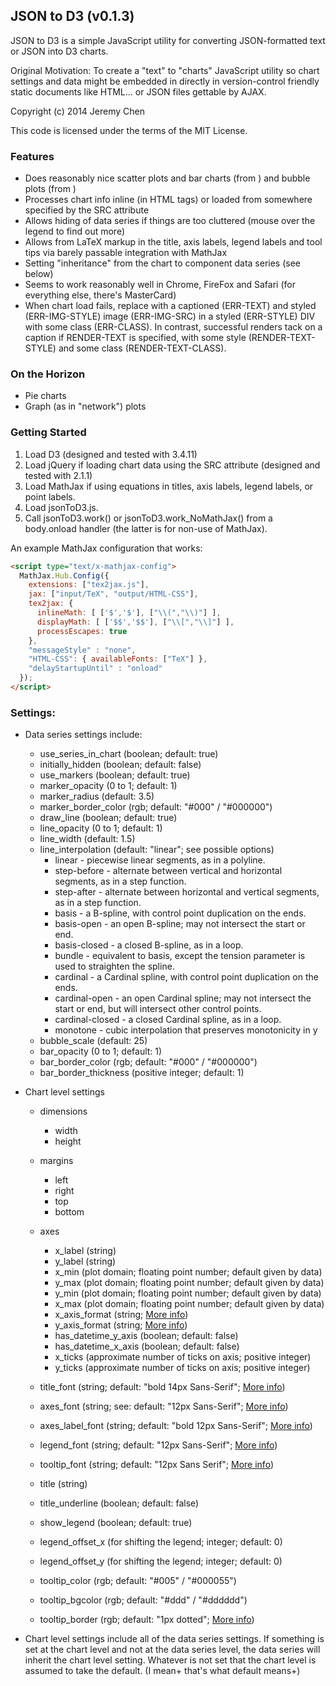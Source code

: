 JSON to D3 (v0.1.3)
---

JSON to D3 is a simple JavaScript utility for converting JSON-formatted text or JSON into D3 charts.

Original Motivation: To create a "text" to "charts" JavaScript utility so chart settings and data might be embedded in directly in version-control friendly static documents like HTML... or JSON files gettable by AJAX.

Copyright (c) 2014 Jeremy Chen

This code is licensed under the terms of the MIT License.


### Features
- Does reasonably nice scatter plots and bar charts (from <SCATTERPLOT>) and bubble plots (from <BUBBLEPLOT>)
- Processes chart info inline (in HTML tags) or loaded from somewhere specified by the SRC attribute
- Allows hiding of data series if things are too cluttered (mouse over the legend to find out more)
- Allows from LaTeX markup in the title, axis labels, legend labels and tool tips via barely passable integration with MathJax
- Setting "inheritance" from the chart to component data series (see below)
- Seems to work reasonably well in Chrome, FireFox and Safari (for everything else, there's MasterCard)
- When chart load fails, replace with a captioned (ERR-TEXT) and styled (ERR-IMG-STYLE) image (ERR-IMG-SRC) in a styled (ERR-STYLE) DIV with some class (ERR-CLASS). In contrast, successful renders tack on a caption if RENDER-TEXT is specified, with some style (RENDER-TEXT-STYLE) and some class (RENDER-TEXT-CLASS).


### On the Horizon
- Pie charts
- Graph (as in "network") plots


### Getting Started
1. Load D3 (designed and tested with 3.4.11)
2. Load jQuery if loading chart data using the SRC attribute (designed and tested with 2.1.1)
3. Load MathJax if using equations in titles, axis labels, legend labels, or point labels.
4. Load jsonToD3.js.
5. Call jsonToD3.work() or jsonToD3.work_NoMathJax() from a body.onload handler (the latter is for non-use of MathJax).

An example MathJax configuration that works:
```html
<script type="text/x-mathjax-config">
  MathJax.Hub.Config({
    extensions: ["tex2jax.js"],
    jax: ["input/TeX", "output/HTML-CSS"],
    tex2jax: {
      inlineMath: [ ['$','$'], ["\\(","\\)"] ],
      displayMath: [ ['$$','$$'], ["\\[","\\]"] ],
      processEscapes: true
    },
    "messageStyle" : "none",
    "HTML-CSS": { availableFonts: ["TeX"] },
    "delayStartupUntil" : "onload"
  });
</script>
```


### Settings:
- Data series settings include:
    * use_series_in_chart (boolean; default: true)
    * initially_hidden (boolean; default: false)
    * use_markers (boolean; default: true)
    * marker_opacity (0 to 1; default: 1)
    * marker_radius (default: 3.5)
    * marker_border_color (rgb; default: "#000" / "#000000")
    * draw_line (boolean; default: true)
    * line_opacity (0 to 1; default: 1)
    * line_width (default: 1.5)
    * line_interpolation (default: "linear"; see possible options)
        + linear - piecewise linear segments, as in a polyline.
        + step-before - alternate between vertical and horizontal segments, as in a step function.
        + step-after - alternate between horizontal and vertical segments, as in a step function.
        + basis - a B-spline, with control point duplication on the ends.
        + basis-open - an open B-spline; may not intersect the start or end.
        + basis-closed - a closed B-spline, as in a loop.
        + bundle - equivalent to basis, except the tension parameter is used to straighten the spline.
        + cardinal - a Cardinal spline, with control point duplication on the ends.
        + cardinal-open - an open Cardinal spline; may not intersect the start or end, but will intersect other control points.
        + cardinal-closed - a closed Cardinal spline, as in a loop.
        + monotone - cubic interpolation that preserves monotonicity in y
    * bubble_scale (default: 25)
    * bar_opacity (0 to 1; default: 1)
    * bar_border_color (rgb; default: "#000" / "#000000")
    * bar_border_thickness (positive integer; default: 1)
- Chart level settings
    * dimensions
        + width
        + height
    * margins
        + left
        + right
        + top
        + bottom
    * axes
        + x_label (string)
        + y_label (string)
        + x_min (plot domain; floating point number; default given by data)
        + y_max (plot domain; floating point number; default given by data)
        + y_min (plot domain; floating point number; default given by data)
        + x_max (plot domain; floating point number; default given by data)
        + x_axis_format (string; [More info](https://github.com/mbostock/d3/wiki/Formatting))
        + y_axis_format (string; [More info](https://github.com/mbostock/d3/wiki/Formatting))
        + has_datetime_y_axis (boolean; default: false)
        + has_datetime_x_axis (boolean; default: false)
        + x_ticks (approximate number of ticks on axis; positive integer)
        + y_ticks (approximate number of ticks on axis; positive integer)

    * title_font (string; default: "bold 14px Sans-Serif"; [More info](http://www.w3schools.com/cssref/pr_font_font.asp))
    * axes_font (string; see: default: "12px Sans-Serif"; [More info](http://www.w3schools.com/cssref/pr_font_font.asp))
    * axes_label_font (string; default: "bold 12px Sans-Serif"; [More info](http://www.w3schools.com/cssref/pr_font_font.asp))
    * legend_font (string; default: "12px Sans-Serif"; [More info](http://www.w3schools.com/cssref/pr_font_font.asp))
    * tooltip_font (string; default: "12px Sans Serif"; [More info](http://www.w3schools.com/cssref/pr_font_font.asp))

    * title (string)
    * title_underline (boolean; default: false)

    * show_legend (boolean; default: true)
    * legend_offset_x (for shifting the legend; integer; default: 0)
    * legend_offset_y (for shifting the legend; integer; default: 0)

    * tooltip_color (rgb; default: "#005" / "#000055")
    * tooltip_bgcolor (rgb; default: "#ddd" / "#dddddd")
    * tooltip_border (rgb; default: "1px dotted"; [More info](http://www.w3schools.com/cssref/pr_border.asp))

- Chart level settings include all of the data series settings. If something is set at the chart level and not at the data series level, the data series will inherit the chart level setting. Whatever is not set that the chart level is assumed to take the default. (I mean+ that's what default means+)